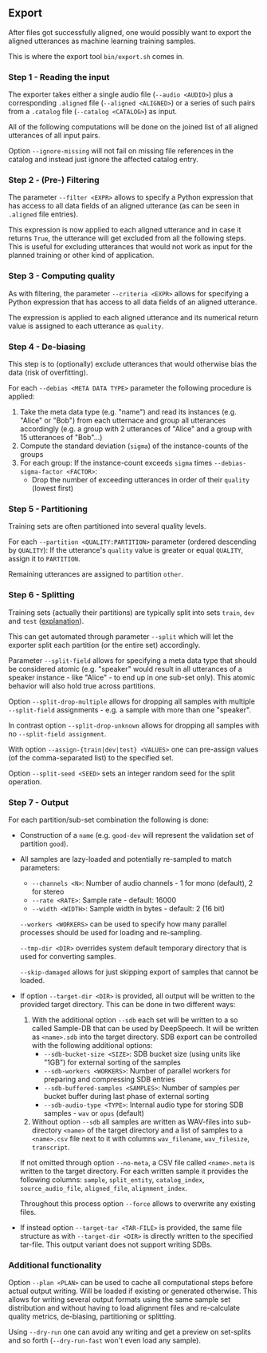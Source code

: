 ## Export

After files got successfully aligned, one would possibly want to export the aligned utterances
as machine learning training samples.

This is where the export tool `bin/export.sh` comes in.

### Step 1 - Reading the input

The exporter takes either a single audio file (`--audio <AUDIO>`) 
plus a corresponding `.aligned` file (`--aligned <ALIGNED>`) or a series
of such pairs from a `.catalog` file (`--catalog <CATALOG>`) as input.

All of the following computations will be done on the joined list of all aligned
utterances of all input pairs.

Option `--ignore-missing` will not fail on missing file references in the catalog
and instead just ignore the affected catalog entry.

### Step 2 - (Pre-) Filtering

The parameter `--filter <EXPR>` allows to specify a Python expression that has access
to all data fields of an aligned utterance (as can be seen in `.aligned` file entries).

This expression is now applied to each aligned utterance and in case it returns `True`,
the utterance will get excluded from all the following steps. 
This is useful for excluding utterances that would not work as input for the planned
training or other kind of application.

### Step 3 - Computing quality

As with filtering, the parameter `--criteria <EXPR>` allows for specifying a Python 
expression that has access to all data fields of an aligned utterance.

The expression is applied to each aligned utterance and its numerical return 
value is assigned to each utterance as `quality`.

### Step 4 - De-biasing

This step is to (optionally) exclude utterances that would otherwise bias the data
(risk of overfitting).

For each `--debias <META DATA TYPE>` parameter the following procedure is applied:
1. Take the meta data type (e.g. "name") and read its instances (e.g. "Alice" or "Bob")
from each utternace and group all utterances accordingly
(e.g. a group with 2 utterances of "Alice" and a group with 15 utterances of "Bob"...)
2. Compute the standard deviation (`sigma`) of the instance-counts of the groups
3. For each group: If the instance-count exceeds `sigma` times `--debias-sigma-factor <FACTOR>`:
    - Drop the number of exceeding utterances in order of their `quality` (lowest first)
    
### Step 5 - Partitioning

Training sets are often partitioned into several quality levels.

For each `--partition <QUALITY:PARTITION>` parameter (ordered descending by `QUALITY`):
If the utterance's `quality` value is greater or equal `QUALITY`, assign it to `PARTITION`.

Remaining utterances are assigned to partition `other`.

### Step 6 - Splitting

Training sets (actually their partitions) are typically split into sets `train`, `dev` 
and `test` ([explanation](https://en.wikipedia.org/wiki/Training,_validation,_and_test_sets)).

This can get automated through parameter `--split` which will let the exporter split each
partition (or the entire set) accordingly.

Parameter `--split-field` allows for specifying a meta data type that should be considered 
atomic (e.g. "speaker" would result in all utterances of a speaker 
instance - like "Alice" - to end up in one sub-set only). This atomic behavior will also hold
true across partitions.

Option `--split-drop-multiple` allows for dropping all samples with multiple `--split-field` assignments - e.g. a 
sample with more than one "speaker".

In contrast option `--split-drop-unknown` allows for dropping all samples with no `--split-field assignment`.

With option `--assign-{train|dev|test} <VALUES>` one can pre-assign values (of the comma-separated list)
to the specified set.

Option `--split-seed <SEED>` sets an integer random seed for the split operation.

### Step 7 - Output

For each partition/sub-set combination the following is done:
 - Construction of a `name` (e.g. `good-dev` will represent the validation set of partition `good`).
 - All samples are lazy-loaded and potentially re-sampled to match parameters: 
   - `--channels <N>`: Number of audio channels - 1 for mono (default), 2 for stereo
   - `--rate <RATE>`: Sample rate - default: 16000
   - `--width <WIDTH>`: Sample width in bytes - default: 2 (16 bit)
   
   `--workers <WORKERS>` can be used to specify how many parallel processes should be used for loading and re-sampling.
   
   `--tmp-dir <DIR>` overrides system default temporary directory that is used for converting samples.
   
   `--skip-damaged` allows for just skipping export of samples that cannot be loaded.
   
 - If option `--target-dir <DIR>` is provided, all output will be written to the provided target directory.
   This can be done in two different ways:
   
     1. With the additional option `--sdb` each set will be written to a so called Sample-DB
        that can be used by DeepSpeech. It will be written as `<name>.sdb` into the target directory.
        SDB export can be controlled with the following additional options:
        - `--sdb-bucket-size <SIZE>`: SDB bucket size (using units like "1GB") for external sorting of the samples
        - `--sdb-workers <WORKERS>`: Number of parallel workers for preparing and compressing SDB entries
        - `--sdb-buffered-samples <SAMPLES>`: Number of samples per bucket buffer during last phase of external sorting
        - `--sdb-audio-type <TYPE>`: Internal audio type for storing SDB samples - `wav` or `opus` (default)
     2. Without option `--sdb` all samples are written as WAV-files into sub-directory `<name>`
        of the target directory and a list of samples to a `<name>.csv` file next to it with columns 
        `wav_filename`, `wav_filesize`, `transcript`.
        
   If not omitted through option `--no-meta`, a CSV file called `<name>.meta` is written to the target directory.
   For each written sample it provides the following columns: 
   `sample`, `split_entity`, `catalog_index`, `source_audio_file`, `aligned_file`, `alignment_index`.
   
   Throughout this process option `--force` allows to overwrite any existing files.
 - If instead option `--target-tar <TAR-FILE>` is provided, the same file structure as with `--target-dir <DIR>`
   is directly written to the specified tar-file.
   This output variant does not support writing SDBs.
 
### Additional functionality

Option `--plan <PLAN>` can be used to cache all computational steps before actual output writing.
Will be loaded if existing or generated otherwise.
This allows for writing several output formats using the same sample set distribution and without having to load
alignment files and re-calculate quality metrics, de-biasing, partitioning or splitting.

Using `--dry-run` one can avoid any writing and get a preview on set-splits and so forth
(`--dry-run-fast` won't even load any sample).
